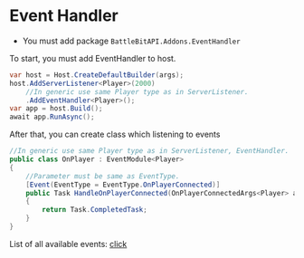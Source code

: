 # Event Handler 
- You must add package `BattleBitAPI.Addons.EventHandler`

To start, you must add EventHandler to host.

```csharp
var host = Host.CreateDefaultBuilder(args);
host.AddServerListener<Player>(2000)
    //In generic use same Player type as in ServerListener.
    .AddEventHandler<Player>();
var app = host.Build();
await app.RunAsync();
```

After that, you can create class which listening to events

```csharp
//In generic use same Player type as in ServerListener, EventHandler.
public class OnPlayer : EventModule<Player>
{
    //Parameter must be same as EventType. 
    [Event(EventType = EventType.OnPlayerConnected)]
    public Task HandleOnPlayerConnected(OnPlayerConnectedArgs<Player> args)
    {
        return Task.CompletedTask;
    }
}
```

List of all available events: [click](https://nes0x.github.io/BattleBitAPI.Addons/documentation/BattleBitAPI.Addons.EventHandler.Common.EventType.html)
